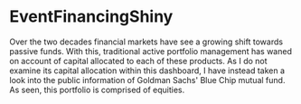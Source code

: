 # EventFinancingShiny
Over the two decades financial markets have see a growing shift towards passive funds. With this, traditional active portfolio management has waned on account of capital allocated to each of these products. As I do not examine its capital allocation within this dashboard, I have instead taken a look into the public information of Goldman Sachs' Blue Chip mutual fund. As seen, this portfolio is comprised of equities.
